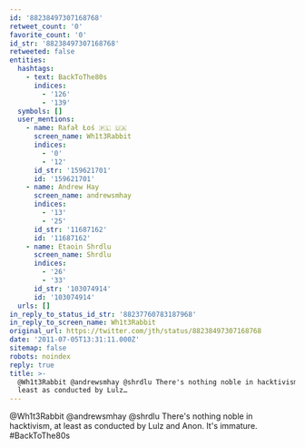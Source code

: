 ```yaml
---
id: '88238497307168768'
retweet_count: '0'
favorite_count: '0'
id_str: '88238497307168768'
retweeted: false
entities:
  hashtags:
    - text: BackToThe80s
      indices:
        - '126'
        - '139'
  symbols: []
  user_mentions:
    - name: Rafał Łoś 🇵🇱 🇺🇦
      screen_name: Wh1t3Rabbit
      indices:
        - '0'
        - '12'
      id_str: '159621701'
      id: '159621701'
    - name: Andrew Hay
      screen_name: andrewsmhay
      indices:
        - '13'
        - '25'
      id_str: '11687162'
      id: '11687162'
    - name: Etaoin Shrdlu
      screen_name: Shrdlu
      indices:
        - '26'
        - '33'
      id_str: '103074914'
      id: '103074914'
  urls: []
in_reply_to_status_id_str: '88237760783187968'
in_reply_to_screen_name: Wh1t3Rabbit
original_url: https://twitter.com/jth/status/88238497307168768
date: '2011-07-05T13:31:11.000Z'
sitemap: false
robots: noindex
reply: true
title: >-
  @Wh1t3Rabbit @andrewsmhay @shrdlu There's nothing noble in hacktivism, at
  least as conducted by Lulz…
---
```


@Wh1t3Rabbit @andrewsmhay @shrdlu There's nothing noble in hacktivism, at least as conducted by Lulz and Anon. It's immature. #BackToThe80s